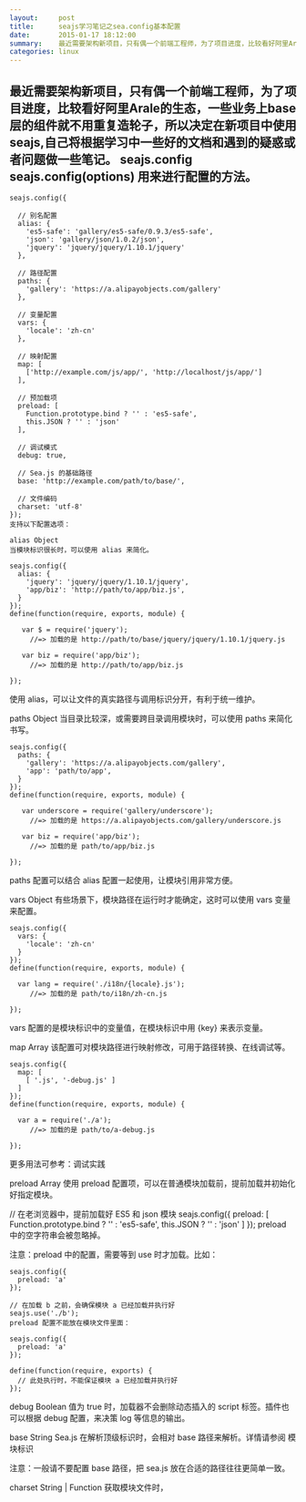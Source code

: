 ```yaml
---
layout:     post
title:      seajs学习笔记之sea.config基本配置
date:       2015-01-17 18:12:00
summary:    最近需要架构新项目，只有偶一个前端工程师，为了项目进度，比较看好阿里Arale的生态，一些业务上base层的组件就不用重复造轮子，所以决定在新项目中使用seajs,自己将根据学习中一些好的文档和遇到的疑惑或者问题做一些笔记。
categories: linux
---
```



最近需要架构新项目，只有偶一个前端工程师，为了项目进度，比较看好阿里Arale的生态，一些业务上base层的组件就不用重复造轮子，所以决定在新项目中使用seajs,自己将根据学习中一些好的文档和遇到的疑惑或者问题做一些笔记。
seajs.config seajs.config(options)
用来进行配置的方法。
-----------------------

    seajs.config({
    
      // 别名配置
      alias: {
        'es5-safe': 'gallery/es5-safe/0.9.3/es5-safe',
        'json': 'gallery/json/1.0.2/json',
        'jquery': 'jquery/jquery/1.10.1/jquery'
      },
    
      // 路径配置
      paths: {
        'gallery': 'https://a.alipayobjects.com/gallery'
      },
    
      // 变量配置
      vars: {
        'locale': 'zh-cn'
      },
    
      // 映射配置
      map: [
        ['http://example.com/js/app/', 'http://localhost/js/app/']
      ],
    
      // 预加载项
      preload: [
        Function.prototype.bind ? '' : 'es5-safe',
        this.JSON ? '' : 'json'
      ],
    
      // 调试模式
      debug: true,
    
      // Sea.js 的基础路径
      base: 'http://example.com/path/to/base/',
    
      // 文件编码
      charset: 'utf-8'
    });
    支持以下配置选项：
    
    alias Object
    当模块标识很长时，可以使用 alias 来简化。
    
    seajs.config({
      alias: {
        'jquery': 'jquery/jquery/1.10.1/jquery',
        'app/biz': 'http://path/to/app/biz.js',
      }
    });
    define(function(require, exports, module) {
    
       var $ = require('jquery');
         //=> 加载的是 http://path/to/base/jquery/jquery/1.10.1/jquery.js
    
       var biz = require('app/biz');
         //=> 加载的是 http://path/to/app/biz.js
    
    });
使用 alias，可以让文件的真实路径与调用标识分开，有利于统一维护。

paths Object
当目录比较深，或需要跨目录调用模块时，可以使用 paths 来简化书写。

    seajs.config({
      paths: {
        'gallery': 'https://a.alipayobjects.com/gallery',
        'app': 'path/to/app',
      }
    });
    define(function(require, exports, module) {
    
       var underscore = require('gallery/underscore');
         //=> 加载的是 https://a.alipayobjects.com/gallery/underscore.js
    
       var biz = require('app/biz');
         //=> 加载的是 path/to/app/biz.js
    
    });
paths 配置可以结合 alias 配置一起使用，让模块引用非常方便。

vars Object
有些场景下，模块路径在运行时才能确定，这时可以使用 vars 变量来配置。

    seajs.config({
      vars: {
        'locale': 'zh-cn'
      }
    });
    define(function(require, exports, module) {
    
      var lang = require('./i18n/{locale}.js');
         //=> 加载的是 path/to/i18n/zh-cn.js
    
    });
vars 配置的是模块标识中的变量值，在模块标识中用 {key} 来表示变量。

map Array
该配置可对模块路径进行映射修改，可用于路径转换、在线调试等。

    seajs.config({
      map: [
        [ '.js', '-debug.js' ]
      ]
    });
    define(function(require, exports, module) {
    
      var a = require('./a');
         //=> 加载的是 path/to/a-debug.js
    
    });
更多用法可参考：调试实践

preload Array
使用 preload 配置项，可以在普通模块加载前，提前加载并初始化好指定模块。

// 在老浏览器中，提前加载好 ES5 和 json 模块
    seajs.config({
      preload: [
        Function.prototype.bind ? '' : 'es5-safe',
        this.JSON ? '' : 'json'
      ]
    });
preload 中的空字符串会被忽略掉。

注意：preload 中的配置，需要等到 use 时才加载。比如：

    seajs.config({
      preload: 'a'
    });
    
    // 在加载 b 之前，会确保模块 a 已经加载并执行好
    seajs.use('./b');
    preload 配置不能放在模块文件里面：
    
    seajs.config({
      preload: 'a'
    });
    
    define(function(require, exports) {
      // 此处执行时，不能保证模块 a 已经加载并执行好
    });
debug Boolean
值为 true 时，加载器不会删除动态插入的 script 标签。插件也可以根据 debug 配置，来决策 log 等信息的输出。

base String
Sea.js 在解析顶级标识时，会相对 base 路径来解析。详情请参阅 模块标识

注意：一般请不要配置 base 路径，把 sea.js 放在合适的路径往往更简单一致。

charset String | Function
获取模块文件时，<script> 或 <link> 标签的 charset 属性。 默认是 utf-8

charset 还可以是一个函数：

    seajs.config({
      charset: function(url) {
    
        // xxx 目录下的文件用 gbk 编码加载
        if (url.indexOf('http://example.com/js/xxx') === 0) {
          return 'gbk';
        }
    
        // 其他文件用 utf-8 编码
        return 'utf-8';
    
      }
    });
提示
多次配置自动合并
seajs.config 可以多次运行，每次运行时，会对配置项进行合并操作：

    seajs.config({
      alias: {
        'jquery': 'path/to/jquery.js',
        'a': 'path/to/a.js'
      },
      preload: ['seajs-text']
    });
    seajs.config({
      alias: {
        'underscore': 'path/to/underscore.js',
        'a': 'path/to/biz/a.js'
      },
      preload: ['seajs-combo']
    });
    上面两处 config 运行的结果是：
    
     alias = {
       'jquery': 'path/to/jquery.js',
       'underscore': 'path/to/underscore.js',
       'a': 'path/to/biz/a.js'
     };
    
     preload = ['seajs-text', 'seajs-combo'];
即：config 会自动合并不存在的项，对存在的项则进行覆盖。

插件的配置
插件可以给 Sea.js 添加配置项，请查看具体插件了解相关配置。

配置文件
配置可以直接写在 html 页面上，也可以独立出来成为一个文件。

    config.js
    
    seajs.config({
      ...
    });
独立成一个文件时，一般通过 script 标签在页面中同步引入。

常用的配置项是 alias、paths、base，其他配置项有需要时，来查查文档就会用了。

